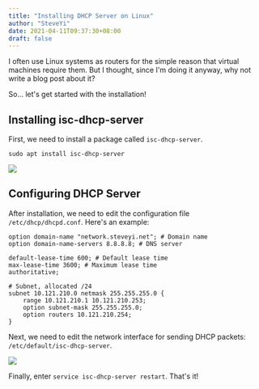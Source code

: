 ```yaml
---
title: "Installing DHCP Server on Linux"
author: "SteveYi"
date: 2021-04-11T09:37:30+08:00
draft: false
---
```


I often use Linux systems as routers for the simple reason that virtual machines require them. But I thought, since I'm doing it anyway, why not write a blog post about it?

So... let's get started with the installation!

## Installing isc-dhcp-server

First, we need to install a package called `isc-dhcp-server`.

```
sudo apt install isc-dhcp-server
```

![](https://static-a1.steveyi.net/media/blog/install-dhcp-server-in-linux-01.png)

## Configuring DHCP Server

After installation, we need to edit the configuration file `/etc/dhcp/dhcpd.conf`. Here's an example:

```
option domain-name "network.steveyi.net"; # Domain name
option domain-name-servers 8.8.8.8; # DNS server

default-lease-time 600; # Default lease time
max-lease-time 3600; # Maximum lease time
authoritative;

# Subnet, allocated /24
subnet 10.121.210.0 netmask 255.255.255.0 {
    range 10.121.210.1 10.121.210.253;
    option subnet-mask 255.255.255.0;
    option routers 10.121.210.254;
}
```

Next, we need to edit the network interface for sending DHCP packets: `/etc/default/isc-dhcp-server`.

![](https://static-a1.steveyi.net/media/blog/install-dhcp-server-in-linux-02.png)

Finally, enter `service isc-dhcp-server restart`. That's it!

